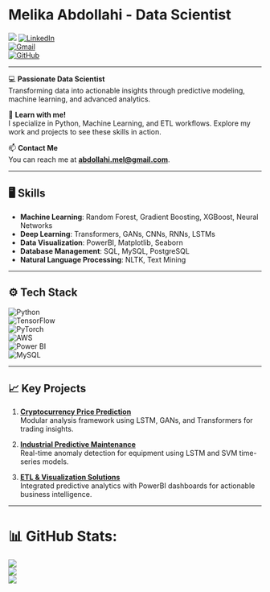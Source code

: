 # Melika Abdollahi - Data Scientist

[![](https://visitcount.itsvg.in/api?id=melikaknight&icon=2&color=1)](https://visitcount.itsvg.in)
[![LinkedIn](https://img.shields.io/badge/LinkedIn-Melika%20Abdollahi-blue)](https://linkedin.com/in/melika-abdollahi)  
[![Gmail](https://img.shields.io/badge/Email-abdollahi.mel@gmail.com-red)](mailto:abdollahi.mel@gmail.com)  
[![GitHub](https://img.shields.io/badge/GitHub-melikaknight-lightgrey)](https://github.com/melikaknight)  

---

💻 **Passionate Data Scientist**  
Transforming data into actionable insights through predictive modeling, machine learning, and advanced analytics.  

🌱 **Learn with me!**  
I specialize in Python, Machine Learning, and ETL workflows. Explore my work and projects to see these skills in action.  

📫 **Contact Me**  
You can reach me at **[abdollahi.mel@gmail.com](mailto:abdollahi.mel@gmail.com)**.  

---

## 🖥️ Skills  
- **Machine Learning**: Random Forest, Gradient Boosting, XGBoost, Neural Networks  
- **Deep Learning**: Transformers, GANs, CNNs, RNNs, LSTMs  
- **Data Visualization**: PowerBI, Matplotlib, Seaborn  
- **Database Management**: SQL, MySQL, PostgreSQL  
- **Natural Language Processing**: NLTK, Text Mining  

---

## ⚙️ Tech Stack  
![Python](https://img.shields.io/badge/Python-3776AB?style=flat&logo=python&logoColor=white)  
![TensorFlow](https://img.shields.io/badge/TensorFlow-FF6F00?style=flat&logo=tensorflow&logoColor=white)  
![PyTorch](https://img.shields.io/badge/PyTorch-EE4C2C?style=flat&logo=pytorch&logoColor=white)  
![AWS](https://img.shields.io/badge/AWS-232F3E?style=flat&logo=amazon-aws&logoColor=white)  
![Power BI](https://img.shields.io/badge/PowerBI-F2C811?style=flat&logo=powerbi&logoColor=black)  
![MySQL](https://img.shields.io/badge/MySQL-4479A1?style=flat&logo=mysql&logoColor=white)  

---

## 📈 Key Projects  

1. **[Cryptocurrency Price Prediction](#)**  
   Modular analysis framework using LSTM, GANs, and Transformers for trading insights.  

2. **[Industrial Predictive Maintenance](#)**  
   Real-time anomaly detection for equipment using LSTM and SVM time-series models.  

3. **[ETL & Visualization Solutions](#)**  
   Integrated predictive analytics with PowerBI dashboards for actionable business intelligence.  

---
# 📊 GitHub Stats:
![](https://github-readme-stats.vercel.app/api?username=melikaknight&theme=default_repocard&hide_border=false&include_all_commits=false&count_private=true)<br/>
![](https://github-readme-streak-stats.herokuapp.com/?user=melikaknight&theme=default_repocard&hide_border=false)<br/>
![](https://github-readme-stats.vercel.app/api/top-langs/?username=melikaknight&theme=default_repocard&hide_border=false&include_all_commits=false&count_private=true&layout=compact)
